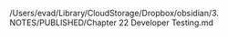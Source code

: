 /Users/evad/Library/CloudStorage/Dropbox/obsidian/3. NOTES/PUBLISHED/Chapter 22 Developer Testing.md